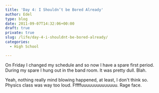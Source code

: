 ```yaml
---
title: 'Day 4: I Shouldn’t be Bored Already'
author: Edel
type: blog
date: 2011-09-07T14:32:06+00:00
draft: true
private: true
slug: /life/day-4-i-shouldnt-be-bored-already/
categories:
  - High School

---
```

On Friday I changed my schedule and so now I have a spare first period. During my spare I hung out in the band room. It was pretty dull. Blah.

Yeah, nothing really mind blowing happened, at least, I don't think so. Physics class was way too loud. Fffffuuuuuuuuuuuuuu. Rage face.


